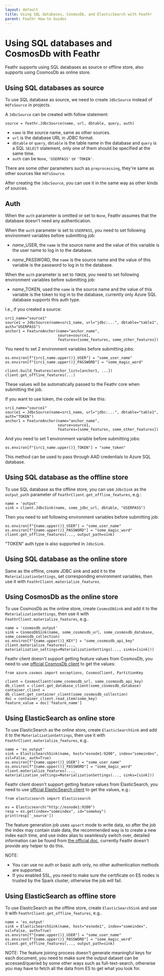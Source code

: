 ```yaml
---
layout: default
title: Using SQL databases, CosmosDb, and ElasticSearch with Feathr
parent: Feathr How-to Guides
---
```


# Using SQL databases and CosmosDb with Feathr

Feathr supports using SQL databases as source or offline store, also supports using CosmosDb as online store.

## Using SQL databases as source

To use SQL database as source, we need to create `JdbcSource` instead of `HdfsSource` in projects.

A `JdbcSource` can be created with follow statement:

```
source = feathr.JdbcSource(name, url, dbtable, query, auth)
```

* `name` is the source name, same as other sources.
* `url` is the database URL in JDBC format.
* `dbtable` or `query`, `dbtable` is the table name in the database and `query` is a SQL `SELECT` statement, only one of them should be specified at the same time.
* `auth` can be `None`, `'USERPASS'` or `'TOKEN'`.

There are some other parameters such as `preprocessing`, they're same as other sources like `HdfsSource`.

After creating the `JdbcSource`, you can use it in the same way as other kinds of sources.

## Auth

When the `auth` parameter is omitted or set to `None`, Feathr assumes that the database doesn't need any authentication.

When the `auth` parameter is set to `USERPASS`, you need to set following environment variables before submitting job:

* *name*_USER, the `name` is the source name and the value of this variable is the user name to log in to the database.

* *name*_PASSWORD, the `name` is the source name and the value of this variable is the password to log in to the database.

When the `auth` parameter is set to `TOKEN`, you need to set following environment variables before submitting job:

* *name*_TOKEN, used the `name` is the source name and the value of this variable is the token to log in to the database, currently only Azure SQL database supports this auth type.

I.e., if you created a source:

```
src1_name="source1"
source1 = JdbcSource(name=src1_name, url="jdbc:...", dbtable="table1", auth="USERPASS")
anchor1 = FeatureAnchor(name="anchor_name",
                        source=source1,
                        features=[some_features, some_other_features])
```

You need to set 2 environment variables before submitting jobs:
```
os.environ[f"{src1_name.upper()}_USER"] = "some_user_name"
os.environ[f"{src1_name.upper()}_PASSWORD"] = "some_magic_word"

client.build_features(anchor_list=[anchor1, ...])
client.get_offline_features(...)
```

These values will be automatically passed to the Feathr core when submitting the job.

If you want to use token, the code will be like this:
```
src1_name="source1"
source1 = JdbcSource(name=src1_name, url="jdbc:...", dbtable="table1", auth="TOKEN")
anchor1 = FeatureAnchor(name="anchor_name",
                        source=source1,
                        features=[some_features, some_other_features])
```
And you need to set 1 environment variable before submitting jobs:
```
os.environ[f"{src1_name.upper()}_TOKEN"] = "some_token"
```
This method can be used to pass through AAD credentials to Azure SQL database.

## Using SQL database as the offline store

To use SQL database as the offline store, you can use `JdbcSink` as the `output_path` parameter of `FeathrClient.get_offline_features`, e.g.:
```
name = 'output'
sink = client.JdbcSink(name, some_jdbc_url, dbtable, "USERPASS")
```

Then you need to set following environment variables before submitting job:
```
os.environ[f"{name.upper()}_USER"] = "some_user_name"
os.environ[f"{name.upper()}_PASSWORD"] = "some_magic_word"
client.get_offline_features(..., output_path=sink)
```
"TOKEN" auth type is also supported in `JdbcSink`.

## Using SQL database as the online store

Same as the offline, create JDBC sink and add it to the `MaterializationSettings`, set corresponding environment variables, then use it with `FeathrClient.materialize_features`.

## Using CosmosDb as the online store

To use CosmosDb as the online store, create `CosmosDbSink` and add it to the `MaterializationSettings`, then use it with `FeathrClient.materialize_features`, e.g..

```
name = 'cosmosdb_output'
sink = CosmosDbSink(name, some_cosmosdb_url, some_cosmosdb_database, some_cosmosdb_collection)
os.environ[f"{name.upper()}_KEY"] = "some_cosmosdb_api_key"
client.materialize_features(..., materialization_settings=MaterializationSettings(..., sinks=[sink]))
```

Feathr client doesn't support getting feature values from CosmosDb, you need to use [official CosmosDb client](https://pypi.org/project/azure-cosmos/) to get the values:

```
from azure.cosmos import exceptions, CosmosClient, PartitionKey

client = CosmosClient(some_cosmosdb_url, some_cosmosdb_api_key)
db_client = client.get_database_client(some_cosmosdb_database)
container_client = db_client.get_container_client(some_cosmosdb_collection)
doc = container_client.read_item(some_key)
feature_value = doc['feature_name']
```

## Using ElasticSearch as online store

To use ElasticSearch as the online store, create `ElasticSearchSink` and add it to the `MaterializationSettings`, then use it with `FeathrClient.materialize_features`, e.g..

```
name = 'es_output'
sink = ElasticSearchSink(name, host="esnode1:9200", index="someindex", ssl=False, auth=True)
os.environ[f"{name.upper()}_USER"] = "some_user_name"
os.environ[f"{name.upper()}_PASSWORD"] = "some_magic_word"
client.materialize_features(..., materialization_settings=MaterializationSettings(..., sinks=[sink]))
```

Feathr client doesn't support getting feature values from ElasticSearch, you need to use [official ElasticSearch client](https://pypi.org/project/elasticsearch/) to get the values, e.g.:

```
from elasticsearch import Elasticsearch

es = Elasticsearch("http://esnode1:9200")
resp = es.get(index="someindex", id="somekey")
print(resp['_source'])
```

The feature generation job uses `upsert` mode to write data, so after the job the index may contain stale data, the recommended way is to create a new index each time, and use index alias to seamlessly switch over, detailed information can be found from [the official doc](https://www.elastic.co/guide/en/elasticsearch/reference/master/aliases.html), currently Feathr doesn't provide any helper to do this.

NOTE:
+ You can use no auth or basic auth only, no other authentication methods are supported.
+ If you enabled SSL, you need to make sure the certificate on ES nodes is trusted by the Spark cluster, otherwise the job will fail.

## Using ElasticSearch as offline store

To use ElasticSearch as the offline store, create `ElasticSearchSink` and use it with `FeathrClient.get_offline_features`, e.g..

```
name = 'es_output'
sink = ElasticSearchSink(name, host="esnode1", index="someindex", ssl=False, auth=True)
os.environ[f"{name.upper()}_USER"] = "some_user_name"
os.environ[f"{name.upper()}_PASSWORD"] = "some_magic_word"
client.get_offline_features(..., output_path=sink)
```

NOTE: The feature joining process doesn't generate meaningful keys for each document, you need to make sure the output dataset can be accessed/queried by some other ways such as full-text-search, otherwise you may have to fetch all the data from ES to get what you look for.